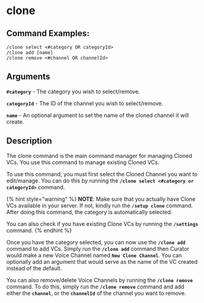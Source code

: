 # clone

## Command Examples:
```
/clone select <#category OR categoryId>
/clone add [name]
/clone remove <#channel OR channelId>
```

## Arguments

**`#category`** - The category you wish to select/remove.

**`categoryId`** - The ID of the channel you wish to select/remove.

**`name`** - An optional argument to set the name of the cloned channel it will create.

## Description

The clone command is the main command manager for managing Cloned VCs. You use this command to manage existing Cloned VCs.

To use this command, you must first select the Cloned Channel you want to edit/manage. You can do this by running the **`/clone select <#category or categoryId>`** command.

{% hint style="warning" %}
**NOTE**: Make sure that you actually have Clone VCs available in your server. If not, kindly run the **`/setup clone`** command. After doing this command, the category is automatically selected.

You can also check if you have existing Clone VCs by running the **`/settings`** command.
{% endhint %}

Once you have the category selected, you can now use the **`/clone add`** command to add VCs. Simply run the **`/clone add`** command then Curator would make a new Voice Channel named **`New Clone Channel`**. You can optionally add an argument that would serve as the name of the VC created instead of the default.

You can also remove/delete Voice Channels by running the **`/clone remove`** command. To do this, simply run the **`/clone remove`** command and add either the **`channel`**, or the **`channelId`** of the channel you want to remove.
